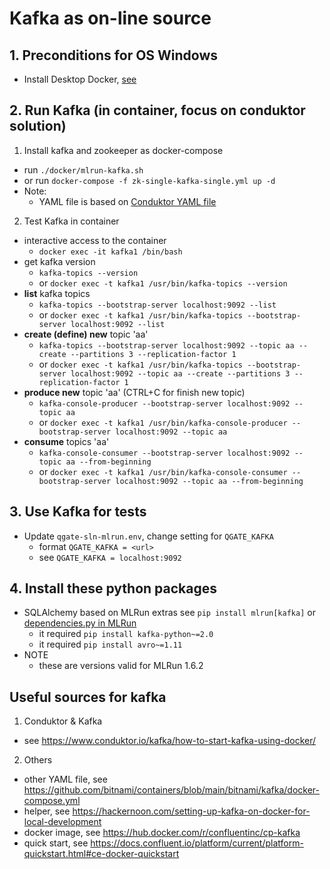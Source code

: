 # Kafka as on-line source

## 1. Preconditions for OS Windows

 - Install Desktop Docker, [see](./desktopdocker.md)

## 2. Run Kafka (in container, focus on conduktor solution)

1. Install kafka and zookeeper as docker-compose
 - run `./docker/mlrun-kafka.sh`
 - or run `docker-compose -f zk-single-kafka-single.yml up -d`
 - Note:
   - YAML file is based on [Conduktor YAML file](https://github.com/conduktor/kafka-stack-docker-compose/blob/master/zk-single-kafka-single.yml)

2. Test Kafka in container

 - interactive access to the container
   - `docker exec -it kafka1 /bin/bash`
 - get kafka version
   - `kafka-topics --version`
   - or `docker exec -t kafka1 /usr/bin/kafka-topics --version`
 - **list** kafka topics
   - `kafka-topics --bootstrap-server localhost:9092 --list`
   - or `docker exec -t kafka1 /usr/bin/kafka-topics --bootstrap-server localhost:9092 --list`
 - **create (define) new** topic 'aa'
   - `kafka-topics --bootstrap-server localhost:9092 --topic aa --create --partitions 3 --replication-factor 1`
   - or `docker exec -t kafka1 /usr/bin/kafka-topics --bootstrap-server localhost:9092 --topic aa --create --partitions 3 --replication-factor 1`
 - **produce new** topic 'aa' (CTRL+C for finish new topic)
   - `kafka-console-producer --bootstrap-server localhost:9092 --topic aa`
   - or `docker exec -t kafka1 /usr/bin/kafka-console-producer --bootstrap-server localhost:9092 --topic aa`
 - **consume** topics 'aa'
   - `kafka-console-consumer --bootstrap-server localhost:9092 --topic aa --from-beginning`
   - or `docker exec -t kafka1 /usr/bin/kafka-console-consumer --bootstrap-server localhost:9092 --topic aa --from-beginning`


## 3. Use Kafka for tests

 - Update `qgate-sln-mlrun.env`, change setting for `QGATE_KAFKA`
   - format `QGATE_KAFKA = <url>`
   - see `QGATE_KAFKA = localhost:9092`

## 4. Install these python packages

 - SQLAlchemy based on MLRun extras see `pip install mlrun[kafka]` or [dependencies.py in MLRun](https://github.com/mlrun/mlrun/blob/development/dependencies.py)
   - it required `pip install kafka-python~=2.0`
   - it required `pip install avro~=1.11`
 - NOTE
   - these are versions valid for MLRun 1.6.2

## Useful sources for kafka

1. Conduktor & Kafka
 - see https://www.conduktor.io/kafka/how-to-start-kafka-using-docker/

2. Others
 - other YAML file, see https://github.com/bitnami/containers/blob/main/bitnami/kafka/docker-compose.yml
 - helper, see https://hackernoon.com/setting-up-kafka-on-docker-for-local-development
 - docker image, see https://hub.docker.com/r/confluentinc/cp-kafka
 - quick start, see https://docs.confluent.io/platform/current/platform-quickstart.html#ce-docker-quickstart
